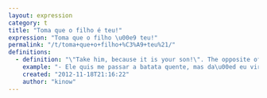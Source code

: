 ```yaml
---
layout: expression
category: t
title: "Toma que o filho é teu!"
expression: "Toma que o filho \u00e9 teu!"
permalink: "/t/toma+que+o+filho+%C3%A9+teu%21/"
definitions:
  - definition: "\"Take him, because it is your son!\". The opposite of holding the hot potato ([Segurar uma batata quente]): giving the bad situation back to the person that is responsible for that."
    example: "- Ele quis me passar a batata quente, mas da\u00ed eu virei e falei: \"Toma que o filho \u00e9 teu\"."
    created: "2012-11-18T21:16:22"
    author: "kinow"
---
```

